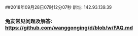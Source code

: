##2018年09月28日07时12分07秒 新址: 142.93.139.39
### 兔友常见问题及解答: https://github.com/wanggonging/d/blob/w/FAQ.md
